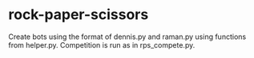 # rock-paper-scissors
Create bots using the format of dennis.py and raman.py using functions from helper.py. Competition is run as in rps_compete.py.
